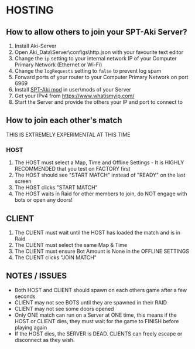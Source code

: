 ﻿# HOSTING

## How to allow others to join your SPT-Aki Server?
1) Install Aki-Server
2) Open Aki_Data\Server\configs\http.json with your favourite text editor
3) Change the `ip` setting to your internal network IP of your Computer Primary Network (Ethernet or Wi-Fi)
4) Change the `logRequests` setting to `false` to prevent log spam
5) Forward ports of your router to your Computer Primary Network on port 6969
6) Install [SPT-Aki mod](https://github.com/paulov-t/SIT.Aki-Server-Mod) in user\mods of your Server
7) Get your IPv4 from https://www.whatismyip.com/
8) Start the Server and provide the others your IP and port to connect to

## How to join each other's match
THIS IS EXTREMELY EXPERIMENTAL AT THIS TIME

### HOST
1) The HOST must select a Map, Time and Offline Settings - It is HIGHLY RECOMMENDED that you test on FACTORY first
2) The HOST should see "START MATCH" instead of "READY" on the last screen
3) The HOST clicks "START MATCH"
4) The HOST waits in Raid for other members to join, do NOT engage with bots or open any doors!

## CLIENT
1) The CLIENT must wait until the HOST has loaded the match and is in Raid
2) The CLIENT must select the same Map & Time
3) The CLIENT must ensure Bot Amount is None in the OFFLINE SETTINGS
4) The CLIENT clicks "JOIN MATCH"

## NOTES / ISSUES
- Both HOST and CLIENT should spawn on each others game after a few seconds
- CLIENT may not see BOTS until they are spawned in their RAID
- CLIENT may not see some doors opened
- Only ONE match can run on a Server at ONE time, this means if the HOST or CLIENT dies, they must wait for the game to FINISH before playing again
- If the HOST dies, the SERVER is DEAD. CLIENTS can freely escape or disconnect as they wish.
